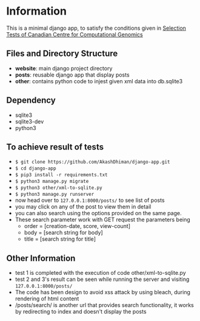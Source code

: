 # Information

This is a minimal django app, to satisfy the conditions given in [Selection Tests of Canadian Centre for Computational Genomics](https://bitbucket.org/mugqic/gsoc_2020/src/master/)

## Files and Directory Structure

- **website**: main django project directory
- **posts**: reusable django app that display posts
- **other**: contains python code to injest given xml data into db.sqlite3

## Dependency
- sqlite3
- sqlite3-dev
- python3

## To achieve result of tests

- `$ git clone https://github.com/AkashDhiman/django-app.git`
- `$ cd django-app`
- `$ pip3 install -r requirements.txt`
- `$ python3 manage.py migrate`
- `$ python3 other/xml-to-sqlite.py`
- `$ python3 manage.py runserver`
- now head over to `127.0.0.1:8000/posts/` to see list of posts
- you may click on any of the post to view them in detail
- you can also search using the options provided on the same page.
- These search parameter work with GET request the parameters being
  - order = [creation-date, score, view-count]
  - body = [search string for body]
  - title = [search string for title]


## Other Information

- test 1 is completed with the execution of code other/xml-to-sqlite.py
- test 2 and 3's result can be seen while running the server and visiting `127.0.0.1:8000/posts/`
- The code has been design to avoid xss attack by using bleach, during rendering of html content
- /posts/search/ is another url that provides search functionality, it works by redirecting to index and doesn't display the posts
